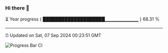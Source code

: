 ### Hi there 👋

⏳ Year progress { ████████████████████▁▁▁▁▁▁▁▁▁▁ } 68.31 %

---

⏰ Updated on Sat, 07 Sep 2024 00:23:51 GMT

![Progress Bar CI](https://github.com/EinsPommes/EinsPommes/blob/main/.github/workflows/main.yml)
